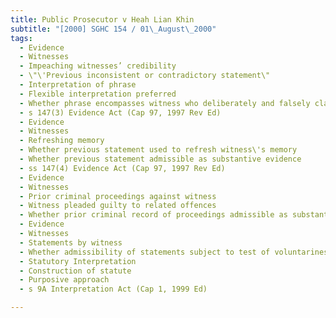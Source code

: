 ```yaml
---
title: Public Prosecutor v Heah Lian Khin 
subtitle: "[2000] SGHC 154 / 01\_August\_2000"
tags:
  - Evidence
  - Witnesses
  - Impeaching witnesses’ credibility
  - \"\'Previous inconsistent or contradictory statement\"
  - Interpretation of phrase
  - Flexible interpretation preferred
  - Whether phrase encompasses witness who deliberately and falsely claimed inability to recall material facts
  - s 147(3) Evidence Act (Cap 97, 1997 Rev Ed)
  - Evidence
  - Witnesses
  - Refreshing memory
  - Whether previous statement used to refresh witness\'s memory
  - Whether previous statement admissible as substantive evidence
  - ss 147(4) Evidence Act (Cap 97, 1997 Rev Ed)
  - Evidence
  - Witnesses
  - Prior criminal proceedings against witness
  - Witness pleaded guilty to related offences
  - Whether prior criminal record of proceedings admissible as substantive evidence
  - Evidence
  - Witnesses
  - Statements by witness
  - Whether admissibility of statements subject to test of voluntariness
  - Statutory Interpretation
  - Construction of statute
  - Purposive approach
  - s 9A Interpretation Act (Cap 1, 1999 Ed)

---
```


